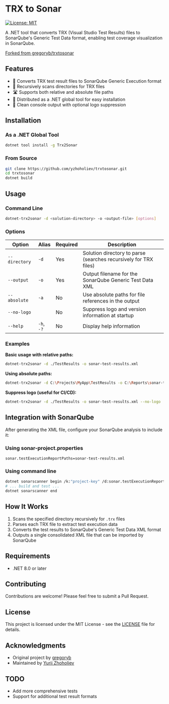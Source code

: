 # TRX to Sonar

[![License: MIT](https://img.shields.io/badge/License-MIT-yellow.svg)](https://opensource.org/licenses/MIT)

A .NET tool that converts TRX (Visual Studio Test Results) files to SonarQube's Generic Test Data format, enabling test coverage visualization in SonarQube.

[Forked from gregoryb/trxtosonar](https://github.com/gregoryb/trxtosonar)

## Features

- 🔄 Converts TRX test result files to SonarQube Generic Execution format
- 📁 Recursively scans directories for TRX files
- 🛣️ Supports both relative and absolute file paths
- 🚀 Distributed as a .NET global tool for easy installation
- 🎨 Clean console output with optional logo suppression

## Installation

### As a .NET Global Tool

```bash
dotnet tool install -g Trx2Sonar
```

### From Source

```bash
git clone https://github.com/yzhoholiev/trxtosonar.git
cd trxtosonar
dotnet build
```

## Usage

### Command Line

```bash
dotnet-trx2sonar -d <solution-directory> -o <output-file> [options]
```

### Options

| Option | Alias | Required | Description |
|--------|-------|----------|-------------|
| `--directory` | `-d` | Yes | Solution directory to parse (searches recursively for TRX files) |
| `--output` | `-o` | Yes | Output filename for the SonarQube Generic Test Data XML |
| `--absolute` | `-a` | No | Use absolute paths for file references in the output |
| `--no-logo` | | No | Suppress logo and version information at startup |
| `--help` | `-h`, `-?` | No | Display help information |

### Examples

**Basic usage with relative paths:**
```bash
dotnet-trx2sonar -d ./TestResults -o sonar-test-results.xml
```

**Using absolute paths:**
```bash
dotnet-trx2sonar -d C:\Projects\MyApp\TestResults -o C:\Reports\sonar-test-results.xml -a
```

**Suppress logo (useful for CI/CD):**
```bash
dotnet-trx2sonar -d ./TestResults -o sonar-test-results.xml --no-logo
```

## Integration with SonarQube

After generating the XML file, configure your SonarQube analysis to include it:

### Using sonar-project.properties

```properties
sonar.testExecutionReportPaths=sonar-test-results.xml
```

### Using command line

```bash
dotnet sonarscanner begin /k:"project-key" /d:sonar.testExecutionReportPaths="sonar-test-results.xml"
# ... build and test ...
dotnet sonarscanner end
```

## How It Works

1. Scans the specified directory recursively for `.trx` files
2. Parses each TRX file to extract test execution data
3. Converts the test results to SonarQube's Generic Test Data XML format
4. Outputs a single consolidated XML file that can be imported by SonarQube

## Requirements

- .NET 8.0 or later

## Contributing

Contributions are welcome! Please feel free to submit a Pull Request.

## License

This project is licensed under the MIT License - see the [LICENSE](LICENSE) file for details.

## Acknowledgments

- Original project by [gregoryb](https://github.com/gregoryb/trxtosonar)
- Maintained by [Yurii Zhoholiev](https://github.com/yzhoholiev)

## TODO

- Add more comprehensive tests
- Support for additional test result formats
